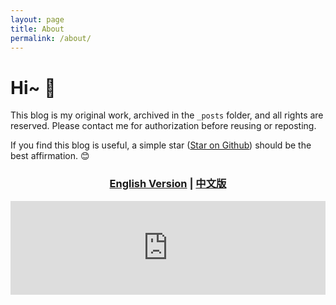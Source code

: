 ```yaml
---
layout: page
title: About
permalink: /about/
---
```


# Hi~ 👋
This blog is my original work, archived in the `_posts` folder, and all rights are reserved. 
Please contact me for authorization before reusing or reposting.

If you find this blog is useful, a simple star (<a class="github-button" 
  href="https://github.com/KwanWaiPang/KwanWaiPang.github.io" 
  data-icon="octicon-star" 
  data-size="large"
  data-show-count="true" 
  aria-label="Star it on GitHub">Star on Github</a>) should be the best affirmation. 😊

<!-- * [My Homepage](https://kwanwaipang.github.io/)  -->

[comment]: <> (  <h2 align="center">PAPER</h2>)
  <h3 align="center">
  <a href="/about/">English Version</a> 
  | <a href="/about-cn/">中文版</a> 
  </h3>

<style>
/* 内联样式隔离 */
#iframe-wrapper {
  width: 100%;
  overflow: hidden;
  border: none;
  display: block;
  margin: 0;
  padding: 0;
}

#iframe-content {
  width: 100%;
  border: none;
  display: block; /* 消除 iframe 默认的 inline 空隙 */
}
</style>

<div id="iframe-wrapper">
  <iframe 
    id="iframe-content"
    src="https://kwanwaipang.github.io/index.html" 
    onload="this.style.height = this.contentWindow.document.documentElement.scrollHeight + 'px'"
  ></iframe>
</div>

<script>
// 纯当前页面运行的脚本
document.getElementById('iframe-content').addEventListener('load', function() {
  try {
    const contentHeight = this.contentWindow.document.documentElement.scrollHeight;
    this.style.height = contentHeight +100+ 'px';//增加了高度
    // 添加窗口变化监听
    window.addEventListener('resize', () => {
      this.style.height = this.contentWindow.document.documentElement.scrollHeight + 'px';
    });
  } catch (error) {
    console.log('跨域保护机制触发，请确保被嵌入页面与本站同源');
  }
});
</script>


<!-- # Hi~ 👋
only for template

## 版权声明

博客文章是我原创文章，存档于_posts 文件夹下，版权归我所有，转载请与我联系获得授权许可。

This blog is my original work, archived in the _posts folder, and all rights are reserved. 
Please contact me for authorization before reusing or reposting. -->
